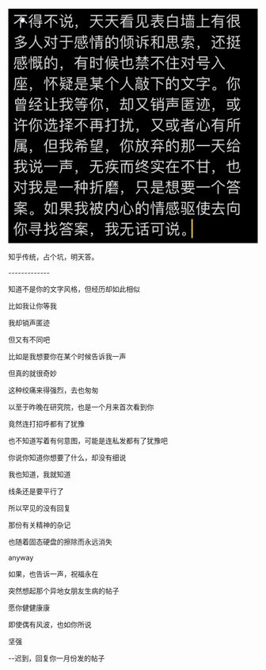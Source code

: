 ![image-20210430220826619](https://raw.githubusercontent.com/whr819987540/pic/main/20210430221024.png)

知乎传统，占个坑，明天答。

\-------------

知道不是你的文字风格，但经历却如此相似

比如我让你等我

我却销声匿迹

但又有不同吧

比如是我想要你在某个时候告诉我一声

但真的就很奇妙

这种绞痛来得强烈，去也匆匆

以至于昨晚在研究院，也是一个月来首次看到你

竟然连打招呼都有了犹豫

也不知道写着有何意图，可能是连私发都有了犹豫吧

你说你知道你想要了什么，却没有细说

我也知道，我就知道

线条还是要平行了

所以罕见的没有回复

那份有关精神的杂记

也随着固态硬盘的擦除而永远消失

anyway

如果，也告诉一声，祝福永在

突然想起那个异地女朋友生病的帖子

愿你健健康康

即使偶有风波，也如你所说

坚强

--迟到，回复你一月份发的帖子